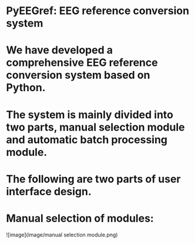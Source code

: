 # PyEEGref: EEG reference conversion system
# We have developed a comprehensive EEG reference conversion system based on Python.
# The system is mainly divided into two parts, manual selection module and automatic batch processing module.
# The following are two parts of user interface design.
# Manual selection of modules:
 ![image](image/manual selection module.png)
